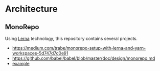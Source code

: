 # Architecture

## MonoRepo

Using [Lerna](https://github.com/lerna/lerna) technology, this repository contains several projects.

- https://medium.com/trabe/monorepo-setup-with-lerna-and-yarn-workspaces-5d747d7c0e91
- https://github.com/babel/babel/blob/master/doc/design/monorepo.md
- [example](https://github.com/hshoff/vx)
